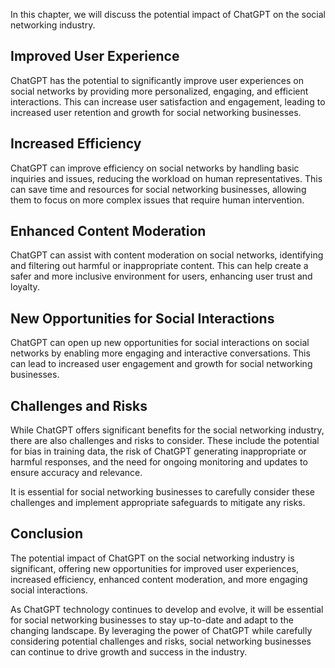 
In this chapter, we will discuss the potential impact of ChatGPT on the social networking industry.

Improved User Experience
------------------------

ChatGPT has the potential to significantly improve user experiences on social networks by providing more personalized, engaging, and efficient interactions. This can increase user satisfaction and engagement, leading to increased user retention and growth for social networking businesses.

Increased Efficiency
--------------------

ChatGPT can improve efficiency on social networks by handling basic inquiries and issues, reducing the workload on human representatives. This can save time and resources for social networking businesses, allowing them to focus on more complex issues that require human intervention.

Enhanced Content Moderation
---------------------------

ChatGPT can assist with content moderation on social networks, identifying and filtering out harmful or inappropriate content. This can help create a safer and more inclusive environment for users, enhancing user trust and loyalty.

New Opportunities for Social Interactions
-----------------------------------------

ChatGPT can open up new opportunities for social interactions on social networks by enabling more engaging and interactive conversations. This can lead to increased user engagement and growth for social networking businesses.

Challenges and Risks
--------------------

While ChatGPT offers significant benefits for the social networking industry, there are also challenges and risks to consider. These include the potential for bias in training data, the risk of ChatGPT generating inappropriate or harmful responses, and the need for ongoing monitoring and updates to ensure accuracy and relevance.

It is essential for social networking businesses to carefully consider these challenges and implement appropriate safeguards to mitigate any risks.

Conclusion
----------

The potential impact of ChatGPT on the social networking industry is significant, offering new opportunities for improved user experiences, increased efficiency, enhanced content moderation, and more engaging social interactions.

As ChatGPT technology continues to develop and evolve, it will be essential for social networking businesses to stay up-to-date and adapt to the changing landscape. By leveraging the power of ChatGPT while carefully considering potential challenges and risks, social networking businesses can continue to drive growth and success in the industry.
